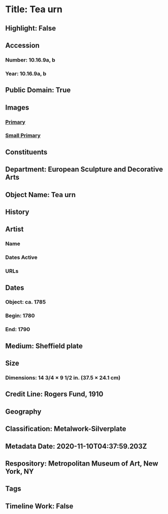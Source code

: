 # Title: Tea urn
## Highlight: False
## Accession
### Number: 10.16.9a, b
### Year: 10.16.9a, b
## Public Domain: True
## Images
### [Primary](https://images.metmuseum.org/CRDImages/es/original/SF10_16_9ab.jpg)
### [Small Primary](https://images.metmuseum.org/CRDImages/es/web-large/SF10_16_9ab.jpg)
## Constituents
## Department: European Sculpture and Decorative Arts
## Object Name: Tea urn
## History
## Artist
### Name
### Dates Active
### URLs
## Dates
### Object: ca. 1785
### Begin: 1780
### End: 1790
## Medium: Sheffield plate
## Size
### Dimensions: 14 3/4 × 9 1/2 in. (37.5 × 24.1 cm)
## Credit Line: Rogers Fund, 1910
## Geography
## Classification: Metalwork-Silverplate
## Metadata Date: 2020-11-10T04:37:59.203Z
## Respository: Metropolitan Museum of Art, New York, NY
## Tags
## Timeline Work: False